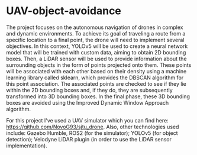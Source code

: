 # UAV-object-avoidance

The project focuses on the autonomous navigation of drones in complex and dynamic environments. To achieve its goal of traveling a route from a specific location to a final point, the drone will need to implement several objectives. In this context, YOLOv5 will be used to create a neural network model that will be trained with custom data, aiming to obtain 2D bounding boxes. Then, a LiDAR sensor will be used to provide information about the surrounding objects in the form of points projected onto them. These points will be associated with each other based on their density using a machine learning library called sklearn, which provides the DBSCAN algorithm for this point association. The associated points are checked to see if they lie within the 2D bounding boxes and, if they do, they are subsequently transformed into 3D bounding boxes. In the final phase, these 3D bounding boxes are avoided using the Improved Dynamic Window Approach algorithm.

For this project I've used a UAV simulator which you can find here: https://github.com/NovoG93/sjtu_drone.
Also, other technologies used include: Gazebo Humble, ROS2 (for the simulator); YOLOv5 (for object detection); Velodyne LiDAR plugin (in order to use the LiDAR sensor implementation).
